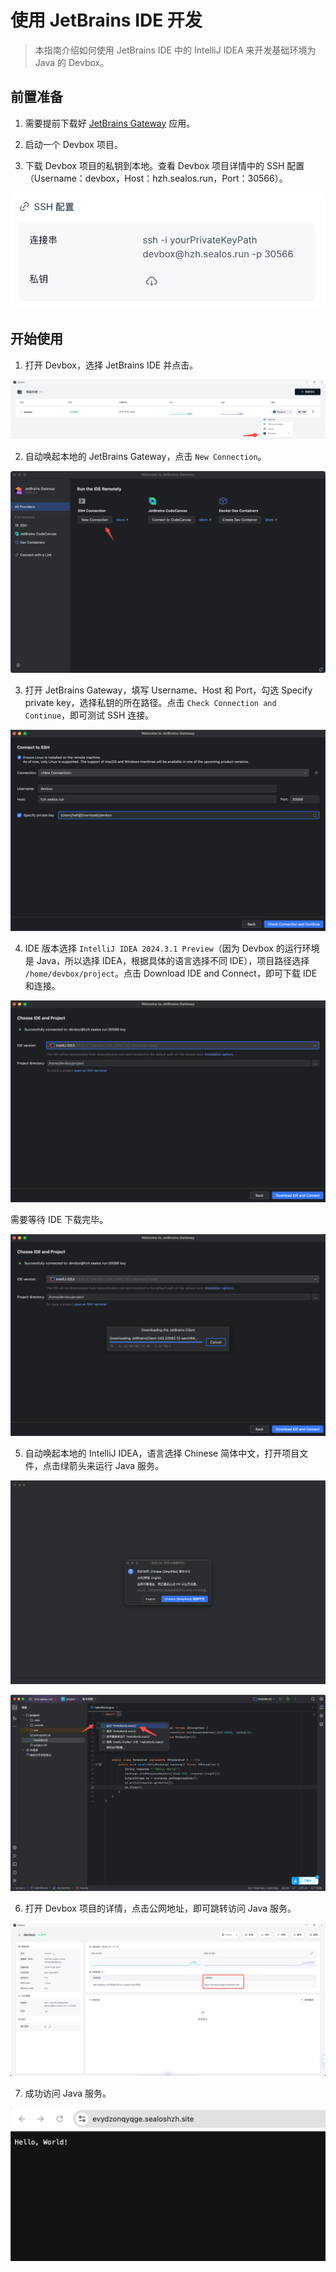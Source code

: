 # 使用 JetBrains IDE 开发

> 本指南介绍如何使用 JetBrains IDE 中的 IntelliJ IDEA 来开发基础环境为 Java 的 Devbox。

## 前置准备

1. 需要提前下载好 [JetBrains Gateway](https://www.jetbrains.com/remote-development/gateway/) 应用。

2. 启动一个 Devbox 项目。

3. 下载 Devbox 项目的私钥到本地。查看 Devbox 项目详情中的 SSH 配置（Username：devbox，Host：hzh.sealos.run，Port：30566）。

![use-jb-ide-2](./images/use-jb-ide-2.png)

## 开始使用

1. 打开 Devbox，选择 JetBrains IDE 并点击。

![use-jb-ide-3](./images/use-jb-ide-3.png)

2. 自动唤起本地的 JetBrains Gateway，点击 `New Connection`。

![use-jb-ide-4](./images/use-jb-ide-4.png)

3. 打开 JetBrains Gateway，填写 Username、Host 和 Port，勾选 Specify private key，选择私钥的所在路径。点击 `Check Connection and Continue`，即可测试 SSH 连接。

![use-jb-ide-5](./images/use-jb-ide-5.png)

4. IDE 版本选择 `IntelliJ IDEA 2024.3.1 Preview`（因为 Devbox 的运行环境是 Java，所以选择 IDEA，根据具体的语言选择不同 IDE），项目路径选择 `/home/devbox/project`。点击 Download IDE and Connect，即可下载 IDE 和连接。

![use-jb-ide-6](./images/use-jb-ide-6.png)

需要等待 IDE 下载完毕。

![use-jb-ide-7](./images/use-jb-ide-7.png)

5. 自动唤起本地的 IntelliJ IDEA，语言选择 Chinese 简体中文，打开项目文件，点击绿箭头来运行 Java 服务。

![use-jb-ide-8](./images/use-jb-ide-8.png)

![use-jb-ide-9](./images/use-jb-ide-9.png)

6. 打开 Devbox 项目的详情，点击公网地址，即可跳转访问 Java 服务。

![use-jb-ide-10](./images/use-jb-ide-10.png)

7. 成功访问 Java 服务。

![use-jb-ide-11](./images/use-jb-ide-11.png)

